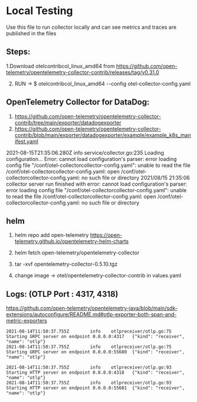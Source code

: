 # Local Testing
Use this file to run collector locally and can see metrics and traces are published in the files 

Steps:
---
1.Download otelcontribcol_linux_amd64 from https://github.com/open-telemetry/opentelemetry-collector-contrib/releases/tag/v0.31.0

2. RUN -> 
$ otelcontribcol_linux_amd64 --config otel-collector-config.yaml


OpenTelemetry Collector for DataDog:
---
1. https://github.com/open-telemetry/opentelemetry-collector-contrib/tree/main/exporter/datadogexporter
2. https://github.com/open-telemetry/opentelemetry-collector-contrib/blob/main/exporter/datadogexporter/example/example_k8s_manifest.yaml


2021-08-15T21:35:06.280Z        info    service/collector.go:235        Loading configuration...
Error: cannot load configuration's parser: error loading config file "/conf/otel-collectorcollector-config.yaml": unable to read the file /conf/otel-collectorcollector-config.yaml: open /conf/otel-collectorcollector-config.yaml: no such file or directory
2021/08/15 21:35:06 collector server run finished with error: cannot load configuration's parser: error loading config file "/conf/otel-collectorcollector-config.yaml": unable to read the file /conf/otel-collectorcollector-config.yaml: open /conf/otel-collectorcollector-config.yaml: no such file or directory

helm
---
1. helm repo add open-telemetry https://open-telemetry.github.io/opentelemetry-helm-charts
2. helm fetch open-telemetry/opentelemetry-collector
3. tar -xvf opentelemetry-collector-0.5.10.tgz

4. change image -> otel/opentelemetry-collector-contrib in values.yaml

Logs: (OTLP Port : 4317, 4318)
---
https://github.com/open-telemetry/opentelemetry-java/blob/main/sdk-extensions/autoconfigure/README.md#otlp-exporter-both-span-and-metric-exporters
```
2021-08-14T11:50:37.755Z        info    otlpreceiver/otlp.go:75 Starting GRPC server on endpoint 0.0.0.0:4317   {"kind": "receiver", "name": "otlp"}
2021-08-14T11:50:37.755Z        info    otlpreceiver/otlp.go:75 Starting GRPC server on endpoint 0.0.0.0:55680  {"kind": "receiver", "name": "otlp"}

2021-08-14T11:50:37.755Z        info    otlpreceiver/otlp.go:93 Starting HTTP server on endpoint 0.0.0.0:4318   {"kind": "receiver", "name": "otlp"}
2021-08-14T11:50:37.755Z        info    otlpreceiver/otlp.go:93 Starting HTTP server on endpoint 0.0.0.0:55681  {"kind": "receiver", "name": "otlp"}
```
